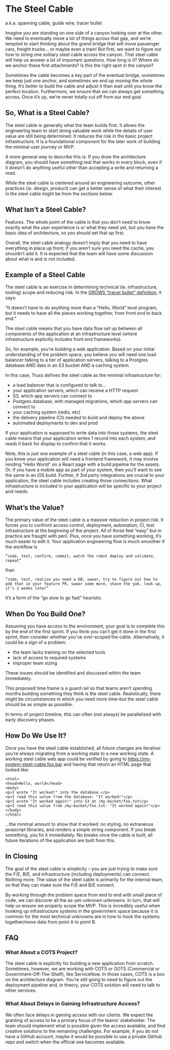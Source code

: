 # The Steel Cable
a.k.a. spanning cable, guide wire, tracer bullet

Imagine you are standing on one side of a canyon looking over at the other. We need to eventually move a lot of things across that gap, and we’re tempted to start thinking about the grand bridge that will move passenger cars, freight trucks… or maybe even a train! But first, we want to figure out how to string one solitary steel cable across the canyon. That steel cable will help us answer a lot of important questions. How long is it? Where do we anchor these first attachments? Is this the right spot in the canyon?

Sometimes the cable becomes a key part of the eventual bridge, sometimes we keep just one anchor, and sometimes we end up moving the whole thing. It’s better to build the cable and adjust it than wait until you know the perfect location. Furthermore, we ensure that we can always get something across. Once it’s up, we’re never totally cut off from our end goal.

## So, What is a Steel Cable?
The steel cable is generally what the team builds first. It allows the engineering team to start doing valuable work while the details of user value are still being determined. It reduces the risk in the basic project infrastructure. It is a foundational component for the later work of building the minimal user journey or MVP.

A more general way to describe this is: If you draw the architecture diagram, you should have something real that works in every block, even if it doesn’t do anything useful other than accepting a write and returning a read.

While the steel cable is centered around an engineering outcome, other practices (ie. design, product) can get a better sense of what their interest in the steel cable might be from the sections below.

## What Isn’t a Steel Cable?
Features. The whole point of the cable is that you don’t need to know exactly what the user experience is or what they need yet, but you have the basic idea of architecture, so you should set that up first.

Overall, the steel cable analogy doesn’t imply that you need to have everything in place up front; if you aren’t sure you need the cache, you shouldn’t add it. It is expected that the team will have some discussion about what is and is not included.

## Example of a Steel Cable
The steel cable is an exercise in determining technical (ie. infrastructure, tooling) scope and reducing risk. In the [GROWS “tracer bullet” definition](), it says:

“It doesn’t have to do anything more than a “Hello, World” level program, but it needs to have all the pieces working together, from front end to back end.”

The steel cable means that you have data flow set up between all components of the application at an infrastructure level (where infrastructure explicitly includes front end frameworks).

So, for example, you’re building a web application. Based on your initial understanding of the problem space, you believe you will need one load balancer talking to a tier of application servers, talking to a Postgres database AND data in an S3 bucket AND a caching system.

In this case, Truss defines the steel cable as the minimal infrastructure for:

- a load balancer that is configured to talk to…
- your application servers, which can receive a HTTP request
- S3, which app servers can connect to
- Postgres database, with managed migrations, which app servers can connect to
- your caching system (redis, etc)
- the delivery pipeline (CI) needed to build and deploy the above
- automated deployments to dev and prod

If your application is supposed to write data into those systems, the steel cable means that your application writes 1 record into each system, and reads it back for display to confirm that it works.

Note, this is just one example of a steel cable (in this case, a web app). If you know your application will need a frontend framework, it may involve rending “Hello World” on a React page with a build pipeline for the assets. Or, if you have a mobile app as part of your system, then you’ll want to see the same in an iOS build. Further, if 3rd party integrations are crucial to your application, the steel cable includes creating those connections. What infrastructure is included in your application will be specific to your project and needs.

## What’s the Value?
The primary value of the steel cable is a massive reduction in project risk. It forces you to confront access control, deployment, automation, CI, test infrastructure at the beginning of the project. All of those feel “easy” but in practice are fraught with peril. Plus, once you have something working, it’s much easier to edit it. Your application engineering flow is much smoother if the workflow is

```
“code, test, confirm, commit, watch the robot deploy and validate, repeat”
```

than

```
“code, test, realize you need a DB, swear, try to figure out how to add that in your feature PR, swear some more, shave the yak, look up, it’s 2 weeks later”
```

It’s a form of the “go slow to go fast” heuristic.

## When Do You Build One?
Assuming you have access to the environment, your goal is to complete this by the end of the first sprint. If you think you can’t get it done in the first sprint, then consider whether you’ve over-scoped the cable. Alternatively, it could be a sign of a problem:

- the team lacks training on the selected tools
- lack of access to required systems
- improper team sizing

These issues should be identified and discussed within the team immediately.

This proposed time frame is a guard rail so that teams aren’t spending months building something they think is the steel cable. Realistically, there might be circumstances in which you need more time–but the steel cable should be as simple as possible.

In terms of project timeline, this can often (not always) be parallelized with early discovery phases.

## How Do We Use It?
Once you have the steel cable established, all future changes are iterative: you’re always migrating from a working state to a new working state. A working steel cable web app could be verified by going to https://my-system-steel-cable.foo.bar and having that return an HTML page that looked like:

```
<html>
<head>Hello, world</head>
<body>
<p>I wrote "It worked!" into the database.</p>
<p>I read this value from the database: "It worked!"</p>
<p>I wrote "It worked again!" into S3 at /my-bucket/foo.txt</p>
<p>I read this value from /my-bucket/foo.txt: "It worked again!"</p>
</body>
</html>
```

…the minimal amount to show that it worked: no styling, no extraneous javascript libraries, and renders a simple string component. If you break something, you fix it immediately. No breaks once the cable is built, all future iterations of the application are built from this.

## In Closing
The goal of the steel cable is simplicity – you are just trying to make sure the F/E, B/E, and infrastructure (including deployments) can connect. Nothing more. The value of the steel cable is primarily for the internal team, so that they can make sure the F/E and B/E connect.

By working through the problem space from end to end with small piece of code, we can discover all the as-yet-unknown unknowns. In turn, that will help us ensure we properly scope the MVP. This is incredibly useful when hooking up infrastructure systems in the government space because it is common for the most technical unknowns are in how to hook the systems together/move data from point A to point B.

## FAQ
### What About a COTS Project?
The steel cable is explicitly for building a new application from scratch. Sometimes, however, we are working with COTS or GOTS (Commercial or Government-Off-The-Shelf), like ServiceNow. In those cases, COTS is a box on the architecture diagram. You’re still going to need to figure out the deployment pipeline and, in theory, your COTS solution will need to talk to other services.

### What About Delays in Gaining Infrastructure Access?
We often face delays in gaining access with our clients. We expect the granting of access to be a primary focus of the teams’ stakeholder. The team should implement what is possible given the access available, and find creative solutions to the remaining challenges. For example, if you do not have a GitHub account, maybe it would be possible to use a private GitHub repo and switch when the official one becomes available.